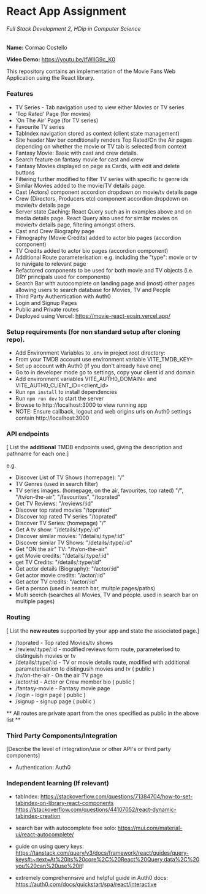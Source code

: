 # React App Assignment

###### Full Stack Development 2, HDip in Computer Science

__Name:__ Cormac Costello

__Video Demo:__ https://youtu.be/lfWlIG9c_K0

This repository contains an implementation of the Movie Fans Web Application using the React library. 

### Features

+ TV Series - Tab navigation used to view either Movies or TV series
+ 'Top Rated' Page (for movies)
+ 'On The Air' Page (for TV series) 
+ Favourite TV series
+ TabIndex navigation stored as context (client state management)
+ Site header Nav bar conditionally renders Top Rated/On the Air pages depending on whether the movie or TV tab is selected from context
+ Fantasy Movie: Basic with cast and crew details.
+ Search feature on fantasy movie for cast and crew
+ Fantasy Movies displayed on page as Cards, with edit and delete buttons
+ Filtering further modified to filter TV series with specific tv genre ids
+ Similar Movies added to the movie/TV details page.
+ Cast (Actors) component accordion dropdown on movie/tv details page
+ Crew (Directors, Producers etc) component accordion dropdown on movie/tv details page
+ Server state Caching: React Query such as in examples above and on media details page. React Query also used for similar movies on movie/tv details page, filtering amongst others.
+ Cast and Crew Biography page
+ Filmography (Movie Credits) added to actor bio pages (accordion component)
+ TV Credits added to actor bio pages (accordion component)
+ Additional Route parameterisation: e.g. including the "type": movie or tv to navigate to relevant page
+ Refactored components to be used for both movie and TV objects (i.e. DRY principals used for components)
+ Search Bar with autocomplete on landing page and (most) other pages allowing users to search database for Movies, TV and People
+ Third Party Authentication with Auth0
+ Login and Signup Pages
+ Public and Private routes
+ Deployed using Vercel: https://movie-react-eosin.vercel.app/

### Setup requirements (for non standard setup after cloning repo).

- Add Environment Variables to .env in project root directory:
- From your TMDB account use environment variable VITE_TMDB_KEY=<key>
- Set up account with Auth0 (if you don't already have one)
- Go to in developer mode go to settings, copy your client id and domain
- Add environment variables VITE_AUTH0_DOMAIN=<domain> and VITE_AUTH0_CLIENT_ID=<client_id>
- Run `npm install` to install dependencies
- Run `npm run dev` to start the server
- Browse to http://localhost:3000 to view running app
- NOTE: Ensure callback, logout and web origins urls on Auth0 settings contain http://localhost:3000 

### API endpoints

[ List the __additional__ TMDB endpoints used, giving the description and pathname for each one.] 

e.g.
+ Discover List of TV Shows (homepage): "/"
+ TV Genres (used in search filter)
+ TV series images. (homepage, on the air, favourites, top rated) "/", "/tv/on-the-air", "/favourites", "/toprated"
+ Get TV Reviews: "/reviews/:id"
+ Discover top rated movies "/toprated"
+ Discover top rated TV series "/toprated"
+ Discover TV Series: (homepage) "/"
+ Get A tv show: "/details/:type/:id"
+ Discover similar movies: "/details/:type/:id"
+ Discover similar TV Shows: "/details/:type/:id"
+ Get "ON the air" TV: "/tv/on-the-air"
+ get Movie credits: "/details/:type/:id"
+ get TV Credits: "/details/:type/:id"
+ Get actor details (Biography): "/actor/:id"
+ Get actor movie credits: "/actor/:id"
+ Get actor TV credits: "/actor/:id"
+ Get a person (used in search bar, multple pages/paths)
+ Multi seerch (searches all Movies, TV and people. used in search bar on multiple pages)

### Routing

[ List the __new routes__ supported by your app and state the associated page.]

+ /toprated - Top rated Movies/tv shows
+ /review/:type/:id  - modified reviews form route, parameterised to distinguish movies or tv
+ /details/:type/:id - TV or movie details route, modified with additional parameterisation to distingusih movies and tv ( public )
+ /tv/on-the-air - On the air TV page
+ /actor/:id - Actor or Crew member bio ( public )
+ /fantasy-movie - Fantasy movie page
+ /login - login page ( public )
+ /signup - signup page ( public )

** All routes are private apart from the ones specified as public in the above list **

### Third Party Components/Integration

[Describe the level of  integration/use or other API's or third party components]

+ Authentication: Auth0

### Independent learning (If relevant)

+ tabIndex:
https://stackoverflow.com/questions/71384704/how-to-set-tabindex-on-library-react-components
https://stackoverflow.com/questions/44107052/react-dynamic-tabindex-creation

+ search bar with autocomplete free solo: https://mui.com/material-ui/react-autocomplete/

+ guide on using query keys: https://tanstack.com/query/v3/docs/framework/react/guides/query-keys#:~:text=At%20its%20core%2C%20React%20Query,data%2C%20you%20can%20use%20it! 

+ extremely comprehennsive and helpful guide in Auth0 docs: https://auth0.com/docs/quickstart/spa/react/interactive


